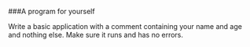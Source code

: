 <!-- djw: done -->
<!-- ajh: done -->
###A program for yourself

Write a basic application with a comment containing your name and age and nothing else. Make sure it runs and has no errors.

